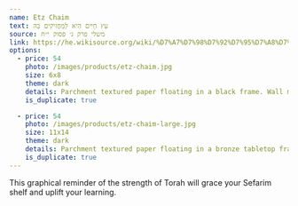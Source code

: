 ```yaml
---
name: Etz Chaim
text: עֵץ חַיִּים הִיא לַמַּחֲזִיקִים בָּהּ
source: משלי פרק ג׳ פסוק י״ח
link: https://he.wikisource.org/wiki/%D7%A7%D7%98%D7%92%D7%95%D7%A8%D7%99%D7%94:%D7%9E%D7%A9%D7%9C%D7%99_%D7%92_%D7%99%D7%97
options:
  - price: 54
    photo: /images/products/etz-chaim.jpg
    size: 6x8
    theme: dark
    details: Parchment textured paper floating in a black frame. Wall mount.
    is_duplicate: true

  - price: 54
    photo: /images/products/etz-chaim-large.jpg
    size: 11x14
    theme: dark
    details: Parchment textured paper floating in a bronze tabletop frame.
    is_duplicate: true
---
```


This graphical reminder of the strength of Torah will grace your Sefarim shelf and uplift your learning.